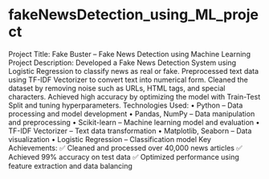 # fakeNewsDetection_using_ML_project
Project Title: Fake Buster – Fake News Detection using Machine Learning
Project Description:
Developed a Fake News Detection System using Logistic Regression to classify news as real or fake. Preprocessed text data using TF-IDF Vectorizer to convert text into numerical form. Cleaned the dataset by removing noise such as URLs, HTML tags, and special characters. Achieved high accuracy by optimizing the model with Train-Test Split and tuning hyperparameters.
Technologies Used:
•	Python – Data processing and model development
•	Pandas, NumPy – Data manipulation and preprocessing
•	Scikit-learn – Machine learning model and evaluation
•	TF-IDF Vectorizer – Text data transformation
•	Matplotlib, Seaborn – Data visualization
•	Logistic Regression – Classification model
Key Achievements:
✅ Cleaned and processed over 40,000 news articles
✅ Achieved 99% accuracy on test data
✅ Optimized performance using feature extraction and data balancing
